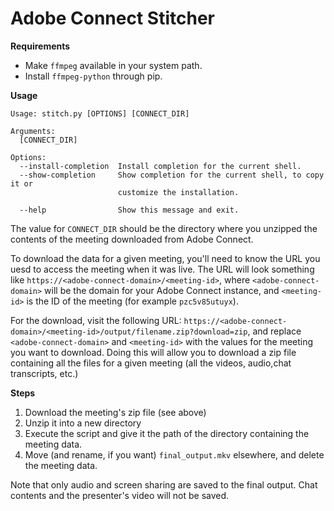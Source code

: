 # Adobe Connect Stitcher

**Requirements**

- Make `ffmpeg` available in your system path.
- Install `ffmpeg-python` through pip.

**Usage**

```shell
Usage: stitch.py [OPTIONS] [CONNECT_DIR]

Arguments:
  [CONNECT_DIR]

Options:
  --install-completion  Install completion for the current shell.
  --show-completion     Show completion for the current shell, to copy it or
                        customize the installation.

  --help                Show this message and exit.
```

The value for `CONNECT_DIR` should be the directory where you unzipped the contents of the meeting downloaded from
Adobe Connect.

To download the data for a given meeting, you'll need to know the URL you uesd to access the meeting when it was live.
The URL will look something like `https://<adobe-connect-domain>/<meeting-id>`, where `<adobe-connect-domain>` will be
the domain for your Adobe Connect instance, and `<meeting-id>` is the ID of the meeting (for example `pzc5v85utuyx`).

For the download, visit the following URL: `https://<adobe-connect-domain>/<meeting-id>/output/filename.zip?download=zip`,
and replace `<adobe-connect-domain>` and `<meeting-id>` with the values for the meeting you want to download. Doing this
will allow you to download a zip file containing all the files for a given meeting (all the videos, audio,chat
transcripts, etc.)

**Steps**

1. Download the meeting's zip file (see above)
2. Unzip it into a new directory
3. Execute the script and give it the path of the directory containing the meeting data.
4. Move (and rename, if you want) `final_output.mkv` elsewhere, and delete the meeting data.

Note that only audio and screen sharing are saved to the final output. Chat contents and the presenter's video will not
be saved.
